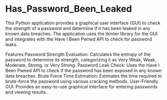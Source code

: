 # Has_Password_Been_Leaked
This Python application provides a graphical user interface (GUI) to check the strength of a password and determine if it has been leaked in any known data breaches. The application uses the tkinter library for the GUI and integrates with the Have I Been Pwned API to check for password leaks.

Features
Password Strength Evaluation: Calculates the entropy of the password to determine its strength, categorizing it as Very Weak, Weak, Moderate, Strong, or Very Strong.
Password Leak Check: Uses the Have I Been Pwned API to check if the password has been exposed in any known data breaches.
Brute Force Time Estimation: Estimates the time required to brute-force the password using various cracking methods.
User-Friendly GUI: Provides an easy-to-use graphical interface for entering passwords and viewing results.
